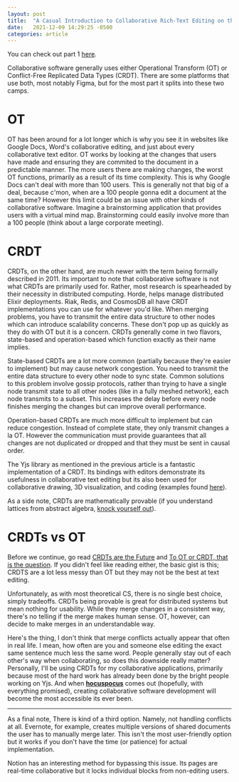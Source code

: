 ```yaml
---
layout: post
title:  "A Casual Introduction to Collaborative Rich-Text Editing on the Web - Part 2: Algorithms and Data Structures"
date:   2021-12-09 14:29:25 -0500
categories: article
---
```


You can check out part 1 [here](/article/2021/12/07/collaborative-editing-part1). 

Collaborative software generally uses either Operational Transform (OT) or Conflict-Free Replicated Data Types (CRDT). There are some platforms that use both, most notably Figma, but for the most part it splits into these two camps. 

# OT
OT has been around for a lot longer which is why you see it in websites like Google Docs, Word's collaborative editing, and just about every collaborative text editor. OT works by looking at the changes that users have made and ensuring they are commited to the document in a predictable manner. The more users there are making changes, the worst OT functions, primarily as a result of its time complexity. This is why Google Docs can't deal with more than 100 users. This is generally not that big of a deal, because c'mon, when are a 100 people gonna edit a document at the same time? However this limit could be an issue with other kinds of collaborative software. Imagine a brainstorming application that provides users with a virtual mind map. Brainstorming could easily involve more than a 100 people (think about a large corporate meeting). 

# CRDT
CRDTs, on the other hand, are much newer with the term being formally described in 2011. Its important to note that collaborative software is not what CRDTs are primarily used for. Rather, most research is spearheaded by their necessity in distributed computing. Horde, helps manage distributed Elixir deployments. Riak, Redis, and CosmosDB all have CRDT implementations you can use for whatever you'd like. When merging problems, you have to transmit the entire data structure to other nodes which can introduce scalability concerns. These don't pop up as quickly as they do with OT but it is a concern.  CRDTs generally come in two flavors, state-based and operation-based which function exactly as their name implies. 

State-based CRDTs are a lot more common (partially because they're easier to implement) but may cause network congestion. You need to transmit the entire data structure to every other node to sync state. Common solutions to this problem involve gossip protocols, rather than trying to have a single node transmit state to all other nodes (like in a fully meshed network), each node transmits to a subset. This increases the delay before every node finishes merging the changes but can improve overall performance. 

Operation-based CRDTs are much more difficult to implement but can reduce congestion. Instead of complete state, they only transmit changes a la OT. However the communication must provide guarantees that all changes are not duplicated or dropped and that they must be sent in causal order. 

The Yjs library as mentioned in the previous article is a fantastic implementation of a CRDT. Its bindings with editors demonstrate its usefulness in collaborative text editing but its also been used for collaborative drawing, 3D visualization, and coding (examples found [here](https://github.com/yjs/yjs-demos/)). 

As a side note, CRDTs are mathematically provable (if you understand lattices from abstract algebra, [knock yourself out](https://crdt.tech/papers.html)).

# CRDTs vs OT
Before we continue, go read [CRDTs are the Future](https://josephg.com/blog/crdts-are-the-future/) and [To OT or CRDT, that is the question](https://www.tiny.cloud/blog/real-time-collaboration-ot-vs-crdt/). If you didn't feel like reading either, the basic gist is this; CRDTS are a lot less messy than OT but they may not be the best at text editing.

Unfortunately, as with most theoretical CS, there is no single best choice, simply tradeoffs. CRDTs being provable is great for distributed systems but mean nothing for usability. While they merge changes in a consistent way, there's no telling if the merge makes human sense. OT, however, can decide to make merges in an understandable way. 

Here's the thing, I don't think that merge conflicts actually appear that often in real life. I mean, how often are you and someone else editing the exact same sentence much less the same word. People generally stay out of each other's way when collaborating, so does this downside really matter? Personally, I'll be using CRDTs for my collaborative applications, primarily because most of the hard work has already been done by the bright people working on Yjs. And when [**hocuspocus**](https://tiptap.dev/hocuspocus/) comes out (hopefully, with everything promised), creating collaborative software development will become the most accessible its ever been. 

---

As a final note, There is kind of a third option. Namely, not handling conflicts at all. Evernote, for example, creates multiple versions of shared documents the user has to manually merge later. This isn't the most user-friendly option but it works if you don't have the time (or patience) for actual implementation. 

Notion has an interesting method for bypassing this issue. Its pages are real-time collaborative but it locks individual blocks from non-editing users.